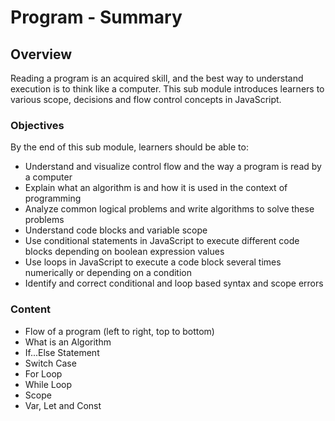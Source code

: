# Program - Summary

## Overview

Reading a program is an acquired skill, and the best way to understand execution is to think like a computer. This sub module introduces learners to various scope, decisions and flow control concepts in JavaScript.

### Objectives

By the end of this sub module, learners should be able to:

- Understand and visualize control flow and the way a program is read by a computer
- Explain what an algorithm is and how it is used in the context of programming
- Analyze common logical problems and write algorithms to solve these problems
- Understand code blocks and variable scope
- Use conditional statements in JavaScript to execute different code blocks depending on boolean expression values
- Use loops in JavaScript to execute a code block several times numerically or depending on a condition
- Identify and correct conditional and loop based syntax and scope errors


### Content

- Flow of a program (left to right, top to bottom)
- What is an Algorithm
- If...Else Statement
- Switch Case
- For Loop
- While Loop
- Scope
- Var, Let and Const